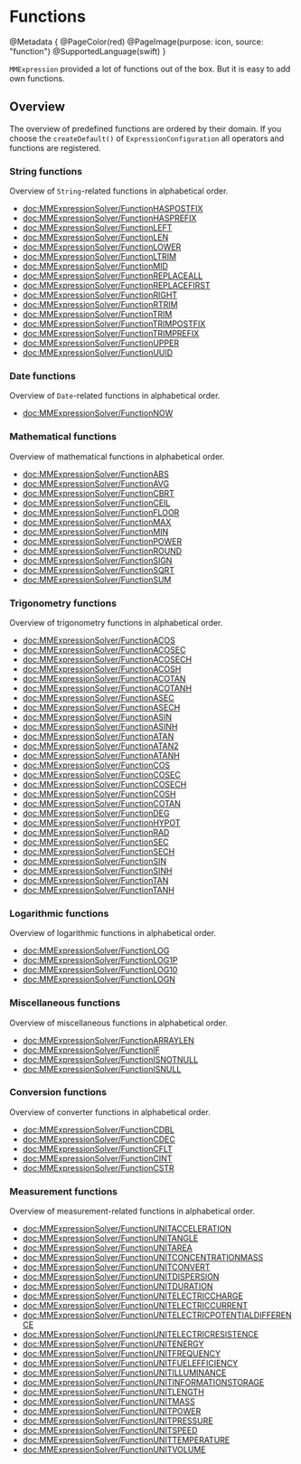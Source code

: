 # Functions

@Metadata {
    @PageColor(red)
    @PageImage(purpose: icon, source: "function") 
    @SupportedLanguage(swift)
}

`MMExpression` provided a lot of functions out of the box. But it is easy to add own functions.

## Overview

The overview of predefined functions are ordered by their domain.
If you choose the `createDefault()` of ``ExpressionConfiguration`` all operators and functions are registered.

### String functions

Overview of `String`-related functions in alphabetical order.

- <doc:MMExpressionSolver/FunctionHASPOSTFIX>
- <doc:MMExpressionSolver/FunctionHASPREFIX>
- <doc:MMExpressionSolver/FunctionLEFT>
- <doc:MMExpressionSolver/FunctionLEN>
- <doc:MMExpressionSolver/FunctionLOWER>
- <doc:MMExpressionSolver/FunctionLTRIM>
- <doc:MMExpressionSolver/FunctionMID>
- <doc:MMExpressionSolver/FunctionREPLACEALL>
- <doc:MMExpressionSolver/FunctionREPLACEFIRST>
- <doc:MMExpressionSolver/FunctionRIGHT>
- <doc:MMExpressionSolver/FunctionRTRIM>
- <doc:MMExpressionSolver/FunctionTRIM>
- <doc:MMExpressionSolver/FunctionTRIMPOSTFIX>
- <doc:MMExpressionSolver/FunctionTRIMPREFIX>
- <doc:MMExpressionSolver/FunctionUPPER>
- <doc:MMExpressionSolver/FunctionUUID>

### Date functions

Overview of `Date`-related functions in alphabetical order.

- <doc:MMExpressionSolver/FunctionNOW>

### Mathematical functions

Overview of mathematical functions in alphabetical order.

- <doc:MMExpressionSolver/FunctionABS>
- <doc:MMExpressionSolver/FunctionAVG>
- <doc:MMExpressionSolver/FunctionCBRT>
- <doc:MMExpressionSolver/FunctionCEIL>
- <doc:MMExpressionSolver/FunctionFLOOR>
- <doc:MMExpressionSolver/FunctionMAX>
- <doc:MMExpressionSolver/FunctionMIN>
- <doc:MMExpressionSolver/FunctionPOWER>
- <doc:MMExpressionSolver/FunctionROUND>
- <doc:MMExpressionSolver/FunctionSIGN>
- <doc:MMExpressionSolver/FunctionSQRT>
- <doc:MMExpressionSolver/FunctionSUM>

### Trigonometry functions

Overview of trigonometry functions in alphabetical order.

- <doc:MMExpressionSolver/FunctionACOS>
- <doc:MMExpressionSolver/FunctionACOSEC>
- <doc:MMExpressionSolver/FunctionACOSECH>
- <doc:MMExpressionSolver/FunctionACOSH>
- <doc:MMExpressionSolver/FunctionACOTAN>
- <doc:MMExpressionSolver/FunctionACOTANH>
- <doc:MMExpressionSolver/FunctionASEC>
- <doc:MMExpressionSolver/FunctionASECH>
- <doc:MMExpressionSolver/FunctionASIN>
- <doc:MMExpressionSolver/FunctionASINH>
- <doc:MMExpressionSolver/FunctionATAN>
- <doc:MMExpressionSolver/FunctionATAN2>
- <doc:MMExpressionSolver/FunctionATANH>
- <doc:MMExpressionSolver/FunctionCOS>
- <doc:MMExpressionSolver/FunctionCOSEC>
- <doc:MMExpressionSolver/FunctionCOSECH>
- <doc:MMExpressionSolver/FunctionCOSH>
- <doc:MMExpressionSolver/FunctionCOTAN>
- <doc:MMExpressionSolver/FunctionDEG>
- <doc:MMExpressionSolver/FunctionHYPOT>
- <doc:MMExpressionSolver/FunctionRAD>
- <doc:MMExpressionSolver/FunctionSEC>
- <doc:MMExpressionSolver/FunctionSECH>
- <doc:MMExpressionSolver/FunctionSIN>
- <doc:MMExpressionSolver/FunctionSINH>
- <doc:MMExpressionSolver/FunctionTAN>
- <doc:MMExpressionSolver/FunctionTANH>

### Logarithmic functions

Overview of logarithmic functions in alphabetical order.

- <doc:MMExpressionSolver/FunctionLOG>
- <doc:MMExpressionSolver/FunctionLOG1P>
- <doc:MMExpressionSolver/FunctionLOG10>
- <doc:MMExpressionSolver/FunctionLOGN>

### Miscellaneous functions

Overview of miscellaneous functions in alphabetical order.

- <doc:MMExpressionSolver/FunctionARRAYLEN>
- <doc:MMExpressionSolver/FunctionIF>
- <doc:MMExpressionSolver/FunctionISNOTNULL>
- <doc:MMExpressionSolver/FunctionISNULL>

### Conversion functions

Overview of converter functions in alphabetical order.

- <doc:MMExpressionSolver/FunctionCDBL>
- <doc:MMExpressionSolver/FunctionCDEC>
- <doc:MMExpressionSolver/FunctionCFLT>
- <doc:MMExpressionSolver/FunctionCINT>
- <doc:MMExpressionSolver/FunctionCSTR>

### Measurement functions

Overview of measurement-related functions in alphabetical order.

- <doc:MMExpressionSolver/FunctionUNITACCELERATION>
- <doc:MMExpressionSolver/FunctionUNITANGLE>
- <doc:MMExpressionSolver/FunctionUNITAREA>
- <doc:MMExpressionSolver/FunctionUNITCONCENTRATIONMASS>
- <doc:MMExpressionSolver/FunctionUNITCONVERT>
- <doc:MMExpressionSolver/FunctionUNITDISPERSION>
- <doc:MMExpressionSolver/FunctionUNITDURATION>
- <doc:MMExpressionSolver/FunctionUNITELECTRICCHARGE>
- <doc:MMExpressionSolver/FunctionUNITELECTRICCURRENT>
- <doc:MMExpressionSolver/FunctionUNITELECTRICPOTENTIALDIFFERENCE>
- <doc:MMExpressionSolver/FunctionUNITELECTRICRESISTENCE>
- <doc:MMExpressionSolver/FunctionUNITENERGY>
- <doc:MMExpressionSolver/FunctionUNITFREQUENCY>
- <doc:MMExpressionSolver/FunctionUNITFUELEFFICIENCY>
- <doc:MMExpressionSolver/FunctionUNITILLUMINANCE>
- <doc:MMExpressionSolver/FunctionUNITINFORMATIONSTORAGE>
- <doc:MMExpressionSolver/FunctionUNITLENGTH>
- <doc:MMExpressionSolver/FunctionUNITMASS>
- <doc:MMExpressionSolver/FunctionUNITPOWER>
- <doc:MMExpressionSolver/FunctionUNITPRESSURE>
- <doc:MMExpressionSolver/FunctionUNITSPEED>
- <doc:MMExpressionSolver/FunctionUNITTEMPERATURE>
- <doc:MMExpressionSolver/FunctionUNITVOLUME>
